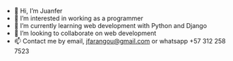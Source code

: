 - 👋 Hi, I’m Juanfer
- 👀 I’m interested in working as a programmer 
- 🌱 I’m currently learning web development with Python and Django
- 💞️ I’m looking to collaborate on web development
- 📫 Contact me by email, jfarangou@gmail.com or whatsapp +57 312 258 7523
